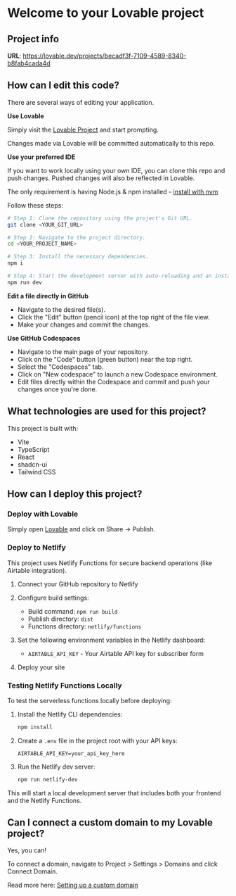 # Welcome to your Lovable project

## Project info

**URL**: https://lovable.dev/projects/becadf3f-7109-4589-8340-b8fab4cada4d

## How can I edit this code?

There are several ways of editing your application.

**Use Lovable**

Simply visit the [Lovable Project](https://lovable.dev/projects/becadf3f-7109-4589-8340-b8fab4cada4d) and start prompting.

Changes made via Lovable will be committed automatically to this repo.

**Use your preferred IDE**

If you want to work locally using your own IDE, you can clone this repo and push changes. Pushed changes will also be reflected in Lovable.

The only requirement is having Node.js & npm installed - [install with nvm](https://github.com/nvm-sh/nvm#installing-and-updating)

Follow these steps:

```sh
# Step 1: Clone the repository using the project's Git URL.
git clone <YOUR_GIT_URL>

# Step 2: Navigate to the project directory.
cd <YOUR_PROJECT_NAME>

# Step 3: Install the necessary dependencies.
npm i

# Step 4: Start the development server with auto-reloading and an instant preview.
npm run dev
```

**Edit a file directly in GitHub**

- Navigate to the desired file(s).
- Click the "Edit" button (pencil icon) at the top right of the file view.
- Make your changes and commit the changes.

**Use GitHub Codespaces**

- Navigate to the main page of your repository.
- Click on the "Code" button (green button) near the top right.
- Select the "Codespaces" tab.
- Click on "New codespace" to launch a new Codespace environment.
- Edit files directly within the Codespace and commit and push your changes once you're done.

## What technologies are used for this project?

This project is built with:

- Vite
- TypeScript
- React
- shadcn-ui
- Tailwind CSS

## How can I deploy this project?

### Deploy with Lovable

Simply open [Lovable](https://lovable.dev/projects/becadf3f-7109-4589-8340-b8fab4cada4d) and click on Share -> Publish.

### Deploy to Netlify

This project uses Netlify Functions for secure backend operations (like Airtable integration).

1. Connect your GitHub repository to Netlify

2. Configure build settings:
   - Build command: `npm run build`
   - Publish directory: `dist`
   - Functions directory: `netlify/functions`

3. Set the following environment variables in the Netlify dashboard:
   - `AIRTABLE_API_KEY` - Your Airtable API key for subscriber form
   
4. Deploy your site

### Testing Netlify Functions Locally

To test the serverless functions locally before deploying:

1. Install the Netlify CLI dependencies:
   ```bash
   npm install
   ```

2. Create a `.env` file in the project root with your API keys:
   ```
   AIRTABLE_API_KEY=your_api_key_here
   ```

3. Run the Netlify dev server:
   ```bash
   npm run netlify-dev
   ```

This will start a local development server that includes both your frontend and the Netlify Functions.

## Can I connect a custom domain to my Lovable project?

Yes, you can!

To connect a domain, navigate to Project > Settings > Domains and click Connect Domain.

Read more here: [Setting up a custom domain](https://docs.lovable.dev/tips-tricks/custom-domain#step-by-step-guide)
